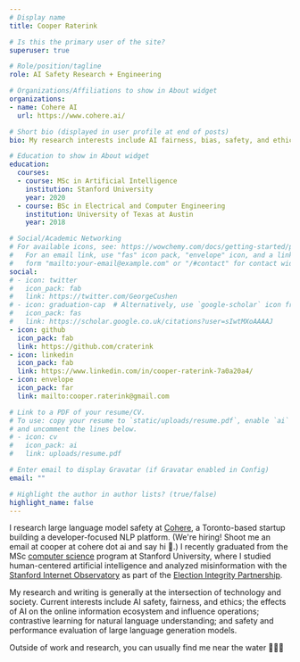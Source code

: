 ```yaml
---
# Display name
title: Cooper Raterink

# Is this the primary user of the site?
superuser: true

# Role/position/tagline
role: AI Safety Research + Engineering

# Organizations/Affiliations to show in About widget
organizations:
- name: Cohere AI
  url: https://www.cohere.ai/

# Short bio (displayed in user profile at end of posts)
bio: My research interests include AI fairness, bias, safety, and ethics. [TODO]

# Education to show in About widget
education:
  courses:
  - course: MSc in Artificial Intelligence
    institution: Stanford University
    year: 2020
  - course: BSc in Electrical and Computer Engineering
    institution: University of Texas at Austin
    year: 2018

# Social/Academic Networking
# For available icons, see: https://wowchemy.com/docs/getting-started/page-builder/#icons
#   For an email link, use "fas" icon pack, "envelope" icon, and a link in the
#   form "mailto:your-email@example.com" or "/#contact" for contact widget.
social:
# - icon: twitter
#   icon_pack: fab
#   link: https://twitter.com/GeorgeCushen
# - icon: graduation-cap  # Alternatively, use `google-scholar` icon from `ai` icon pack
#   icon_pack: fas
#   link: https://scholar.google.co.uk/citations?user=sIwtMXoAAAAJ
- icon: github
  icon_pack: fab
  link: https://github.com/craterink
- icon: linkedin
  icon_pack: fab
  link: https://www.linkedin.com/in/cooper-raterink-7a0a20a4/ 
- icon: envelope
  icon_pack: far
  link: mailto:cooper.raterink@gmail.com

# Link to a PDF of your resume/CV.
# To use: copy your resume to `static/uploads/resume.pdf`, enable `ai` icons in `params.toml`, 
# and uncomment the lines below.
# - icon: cv
#   icon_pack: ai
#   link: uploads/resume.pdf

# Enter email to display Gravatar (if Gravatar enabled in Config)
email: ""

# Highlight the author in author lists? (true/false)
highlight_name: false
---
```


I research large language model safety at [Cohere](https://cohere.ai/), a Toronto-based startup building a developer-focused NLP platform. (We're hiring! Shoot me an email at cooper at cohere dot ai and say hi 🙂.) I recently graduated from the MSc [computer science](https://cs.stanford.edu/research) program at Stanford University, where I studied human-centered artificial intelligence and analyzed misinformation with the [Stanford Internet Observatory](https://cyber.fsi.stanford.edu/io/io) as part of the [Election Integrity Partnership](https://www.eipartnership.net/).

My research and writing is generally at the intersection of technology and society. Current interests include AI safety, fairness, and ethics; the effects of AI on the online information ecosystem and influence operations; contrastive learning for natural language understanding; and safety and performance evaluation of large language generation models.

Outside of work and research, you can usually find me near the water 🌊🌊🌊